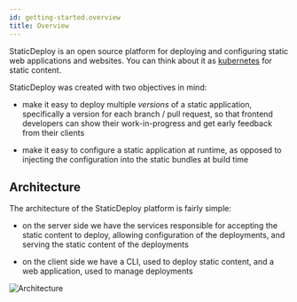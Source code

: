 ```yaml
---
id: getting-started.overview
title: Overview
---
```


StaticDeploy is an open source platform for deploying and configuring static web
applications and websites. You can think about it as
[kubernetes](https://kubernetes.io) for static content.

StaticDeploy was created with two objectives in mind:

* make it easy to deploy multiple _versions_ of a static application,
  specifically a version for each branch / pull request, so that frontend
  developers can show their work-in-progress and get early feedback from their
  clients

* make it easy to configure a static application at runtime, as opposed to
  injecting the configuration into the static bundles at build time

## Architecture

The architecture of the StaticDeploy platform is fairly simple:

* on the server side we have the services responsible for accepting the static
  content to deploy, allowing configuration of the deployments, and serving the
  static content of the deployments

* on the client side we have a CLI, used to deploy static content, and a web
  application, used to manage deployments

![Architecture](../images/architecture.svg)
